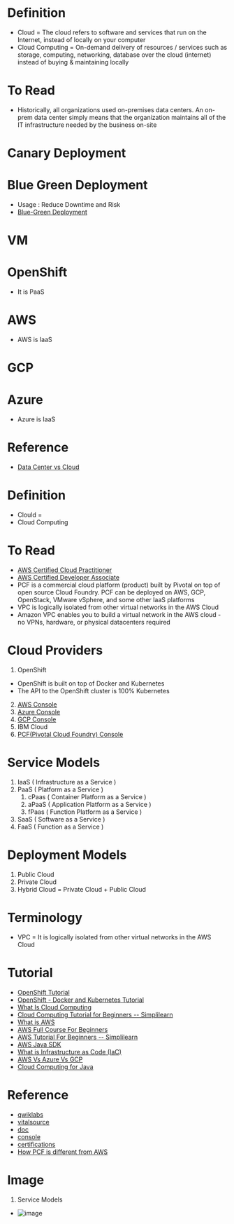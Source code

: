 # Definition
* Cloud = The cloud refers to software and services that run on the Internet, instead of locally on your computer
* Cloud Computing = On-demand delivery of resources / services such as storage, computing, networking, database over the cloud (internet) instead of buying & maintaining locally

# To Read
* Historically, all organizations used on-premises data centers. An on-prem data center simply means that the organization maintains all of the IT infrastructure needed by the business on-site

# Canary Deployment 

# Blue Green Deployment
* Usage : Reduce Downtime and Risk
* [Blue-Green Deployment](https://docs.cloudfoundry.org/devguide/deploy-apps/blue-green.html)
# VM
# OpenShift
* It is PaaS
# AWS
* AWS is IaaS
# GCP
# Azure
* Azure is IaaS

# Reference
* [Data Center vs Cloud](https://www.checkpoint.com/cyber-hub/cyber-security/what-is-data-center/data-center-vs-cloud/)

# Definition
* Clould = 
* Cloud Computing 

# To Read
* [AWS Certified Cloud Practitioner](https://www.youtube.com/watch?v=_wz9giU1050)
* [AWS Certified Developer Associate](https://www.youtube.com/watch?v=WYPG6Sdx1os)
* PCF is a commercial cloud platform (product) built by Pivotal on top of open source Cloud Foundry. PCF can be deployed on AWS, GCP, OpenStack, VMware vSphere, and some other IaaS platforms
* VPC is logically isolated from other virtual networks in the AWS Cloud
* Amazon VPC enables you to build a virtual network in the AWS cloud - no VPNs, hardware, or physical datacenters required

# Cloud Providers
1. OpenShift 
* OpenShift is built on top of Docker and Kubernetes
* The API to the OpenShift  cluster is 100% Kubernetes
2. [AWS Console](https://aws.amazon.com/console/)
3. [Azure Console](https://portal.azure.com/)
4. [GCP Console](https://console.cloud.google.com/)
5. IBM Cloud
6. [PCF(Pivotal Cloud Foundry) Console](https://console.run.pivotal.io/)

# Service Models
1. IaaS (  Infrastructure as a Service ) 
2. PaaS ( Platform as a Service )
      1. cPaas ( Container Platform as a Service ) 
      2. aPaaS ( Application Platform as a Service ) 
      3. fPaas ( Function Platform as a Service )
4. SaaS ( Software as a Service )
5. FaaS ( Function as a Service )


# Deployment Models
1. Public Cloud
2. Private Cloud
3. Hybrid Cloud = Private Cloud + Public Cloud

# Terminology
* VPC = It is logically isolated from other virtual networks in the AWS Cloud

# Tutorial
* [OpenShift Tutorial](https://www.javatpoint.com/what-is-openshift)
* [OpenShift - Docker and Kubernetes Tutorial](https://www.tutorialspoint.com/openshift/openshift_docker_and_kubernetes.htm)
* [What Is Cloud Computing](https://www.youtube.com/watch?v=M988_fsOSWo)
* [Cloud Computing Tutorial for Beginners -- Simplilearn](https://www.youtube.com/watch?v=RWgW-CgdIk0)
* [What is AWS](https://www.youtube.com/watch?v=3XFODda6YXo)
* [AWS Full Course For Beginners](https://www.youtube.com/watch?v=k1RI5locZE4&t=1099s)
* [AWS Tutorial For Beginners -- Simplilearn](https://www.youtube.com/watch?v=uQdzcIf_KII)
* [AWS Java SDK](https://mvnrepository.com/artifact/com.amazonaws)
* [What is Infrastructure as Code (IaC)](https://www.youtube.com/watch?v=Tkv49sTvKZY)
* [AWS Vs Azure Vs GCP](https://www.youtube.com/watch?v=nrqmYvjHHJg)
* [Cloud Computing for Java](https://mvnrepository.com/open-source/cloud-computing-integration)

# Reference
* [qwiklabs](https://aws.qwiklabs.com/)
* [vitalsource](https://online.vitalsource.com/#/)
* [doc](https://docs.aws.amazon.com/)
* [console](https://us-east-2.console.aws.amazon.com/console/home?region=us-east-2)
* [certifications](https://mindmajix.com/aws-certification-path#types-of-aws-certification)
* [How PCF  is different from AWS ](https://stackoverflow.com/questions/49151053/how-pcf-pivotal-cloud-foundry-is-different-from-aws-amazon-web-services)

# Image
1. Service Models
* ![image](https://user-images.githubusercontent.com/7721150/147550487-81d36fb5-48db-4046-b74e-25c73e3da979.png)



